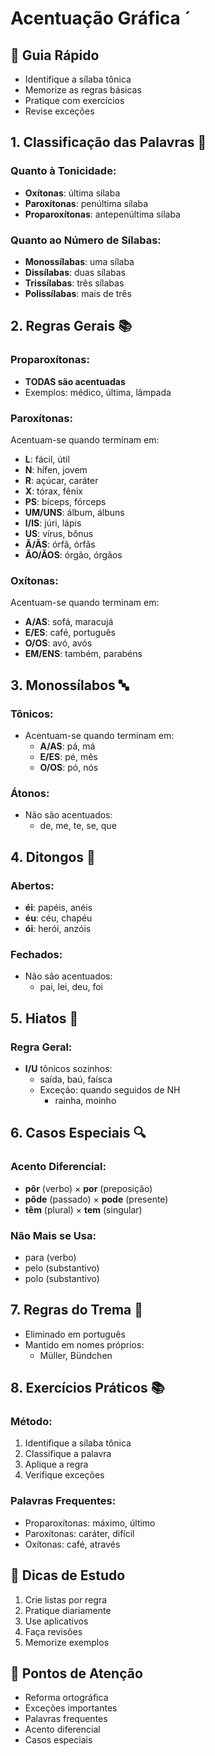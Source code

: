 # Acentuação Gráfica ´

## 🎯 Guia Rápido
- Identifique a sílaba tônica
- Memorize as regras básicas
- Pratique com exercícios
- Revise exceções

## 1. Classificação das Palavras 📝
### Quanto à Tonicidade:
- **Oxítonas**: última sílaba
- **Paroxítonas**: penúltima sílaba
- **Proparoxítonas**: antepenúltima sílaba

### Quanto ao Número de Sílabas:
- **Monossílabas**: uma sílaba
- **Dissílabas**: duas sílabas
- **Trissílabas**: três sílabas
- **Polissílabas**: mais de três

## 2. Regras Gerais 📚
### Proparoxítonas:
- **TODAS são acentuadas**
- Exemplos: médico, última, lâmpada

### Paroxítonas:
Acentuam-se quando terminam em:
- **L**: fácil, útil
- **N**: hífen, jovem
- **R**: açúcar, caráter
- **X**: tórax, fênix
- **PS**: bíceps, fórceps
- **UM/UNS**: álbum, álbuns
- **I/IS**: júri, lápis
- **US**: vírus, bônus
- **Ã/ÃS**: órfã, órfãs
- **ÃO/ÃOS**: órgão, órgãos

### Oxítonas:
Acentuam-se quando terminam em:
- **A/AS**: sofá, maracujá
- **E/ES**: café, português
- **O/OS**: avó, avós
- **EM/ENS**: também, parabéns

## 3. Monossílabos 🔤
### Tônicos:
- Acentuam-se quando terminam em:
  - **A/AS**: pá, má
  - **E/ES**: pé, mês
  - **O/OS**: pó, nós

### Átonos:
- Não são acentuados:
  - de, me, te, se, que

## 4. Ditongos 📖
### Abertos:
- **éi**: papéis, anéis
- **éu**: céu, chapéu
- **ói**: herói, anzóis

### Fechados:
- Não são acentuados:
  - pai, lei, deu, foi

## 5. Hiatos 📝
### Regra Geral:
- **I/U** tônicos sozinhos:
  - saída, baú, faísca
  - Exceção: quando seguidos de NH
    - rainha, moinho

## 6. Casos Especiais 🔍
### Acento Diferencial:
- **pôr** (verbo) × **por** (preposição)
- **pôde** (passado) × **pode** (presente)
- **têm** (plural) × **tem** (singular)

### Não Mais se Usa:
- para (verbo)
- pelo (substantivo)
- polo (substantivo)

## 7. Regras do Trema 📌
- Eliminado em português
- Mantido em nomes próprios:
  - Müller, Bündchen

## 8. Exercícios Práticos 📚
### Método:
1. Identifique a sílaba tônica
2. Classifique a palavra
3. Aplique a regra
4. Verifique exceções

### Palavras Frequentes:
- Proparoxítonas: máximo, último
- Paroxítonas: caráter, difícil
- Oxítonas: café, através

## 📌 Dicas de Estudo
1. Crie listas por regra
2. Pratique diariamente
3. Use aplicativos
4. Faça revisões
5. Memorize exemplos

## 🎯 Pontos de Atenção
- Reforma ortográfica
- Exceções importantes
- Palavras frequentes
- Acento diferencial
- Casos especiais 